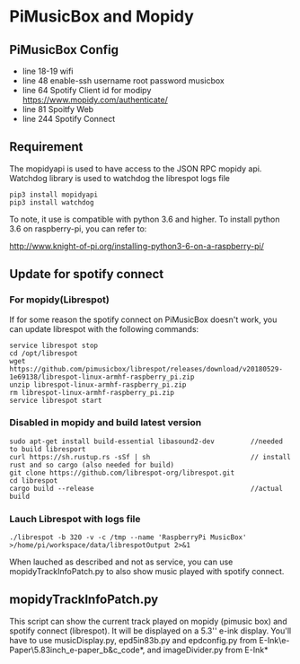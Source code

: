 # PiMusicBox and Mopidy


## PiMusicBox Config

- line 18-19 wifi
- line 48 enable-ssh      username root password musicbox
- line 64 Spotify         Client id for modipy https://www.mopidy.com/authenticate/
- line 81 Spoitfy Web
- line 244 Spotify Connect

## Requirement

The mopidyapi is used to have access to the JSON RPC mopidy api. Watchdog library is used to watchdog the librespot logs file

```
pip3 install mopidyapi
pip3 install watchdog
```
To note, it use is compatible with python 3.6 and higher. To install python 3.6 on raspberry-pi, you can refer to: 

http://www.knight-of-pi.org/installing-python3-6-on-a-raspberry-pi/


## Update for spotify connect 
### For mopidy(Librespot)
If for some reason the spotify connect on PiMusicBox doesn't work, you can update librespot with the following commands:

```
service librespot stop
cd /opt/librespot
wget https://github.com/pimusicbox/librespot/releases/download/v20180529-1e69138/librespot-linux-armhf-raspberry_pi.zip
unzip librespot-linux-armhf-raspberry_pi.zip
rm librespot-linux-armhf-raspberry_pi.zip
service librespot start
```
### Disabled in mopidy and build latest version

```
sudo apt-get install build-essential libasound2-dev         //needed to build libresport
curl https://sh.rustup.rs -sSf | sh                         // install rust and so cargo (also needed for build)
git clone https://github.com/librespot-org/librespot.git
cd librespot
cargo build --release                                       //actual build
```

### Lauch Librespot with logs file
```
./librespot -b 320 -v -c /tmp --name 'RaspberryPi MusicBox' >/home/pi/workspace/data/librespotOutput 2>&1
```
When lauched as described and not as service, you can use mopidyTrackInfoPatch.py to also show music played with spotify connect.
## mopidyTrackInfoPatch.py

This script can show the current track played on mopidy (pimusic box) and spotify connect (librespot). It will be displayed on a 5.3'' e-ink display.
You'll have to use musicDisplay.py, epd5in83b.py and epdconfig.py from E-Ink\e-Paper\5.83inch_e-paper_b&c_code\*, and imageDivider.py from E-Ink\*